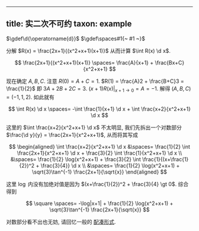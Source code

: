 
---
title: 实二次不可约
taxon: example
---

$\gdef\d{\operatorname{d}}$
$\gdef\spaces#1{~ #1 ~}$

分解 $R(x) = \frac{2x+1}{(x^2+x+1)(x+1)}$ 从而计算 $\int R(x) \d x$. 

$$
\frac{2x+1}{(x^2+x+1)(x+1)} \spaces= \frac{A}{x+1} + \frac{Bx+C}{x^2+x+1}
$$

现在确定 $A,B,C$. 注意 $R(0) = A+C=1$. $R(1) = \frac{A}2 + \frac{B+C}3 = \frac{1}{2}$ 即 $3A + 2B + 2C = 3$. $(x+1)R(x)|_{x+1 \to 0} = A = -1$. 解得 $(A,B,C) = (-1,1,2)$. 如此就有 

$$ \int R(x) \d x \spaces= -\int \frac{1}{x+1} \d x + \int \frac{x+2}{x^2+x+1} \d x $$

这里的 $\int \frac{x+2}{x^2+x+1} \d x$ 不太明显, 我们先拆出一个对数部分 $\frac{\d y}{y} = \frac{2x+1}{x^2+x+1}$, 从而将其写成

$$
\begin{aligned}
\int \frac{x+2}{x^2+x+1} \d x 
&\spaces= \frac{1}{2} \int \frac{2x+1}{x^2+x+1} \d x + \frac{3}{2} \int \frac{1}{x^2+x+1} \d x \\
&\spaces= \frac{1}{2} \log(x^2+x+1) + \frac{3}{2} \int \frac{1}{(x+\frac{1}{2})^2 + \frac{3}{4}} \d x \\
&\spaces= \frac{1}{2} \log(x^2+x+1) + \sqrt{3}\tan^{-1} \frac{2x+1}{\sqrt{x}}
\end{aligned}
$$

这里 $\log$ 内没有加绝对值是因为 $(x+\frac{1}{2})^2 + \frac{3}{4} \gt 0$. 综合得到

$$ \square \spaces= -\log|x+1| + \frac{1}{2} \log(x^2+x+1) + \sqrt{3}\tan^{-1} \frac{2x+1}{\sqrt{x}} $$

对数部分看不出也无妨, 请回忆一般的 [配凑形式](./0022.md). 
